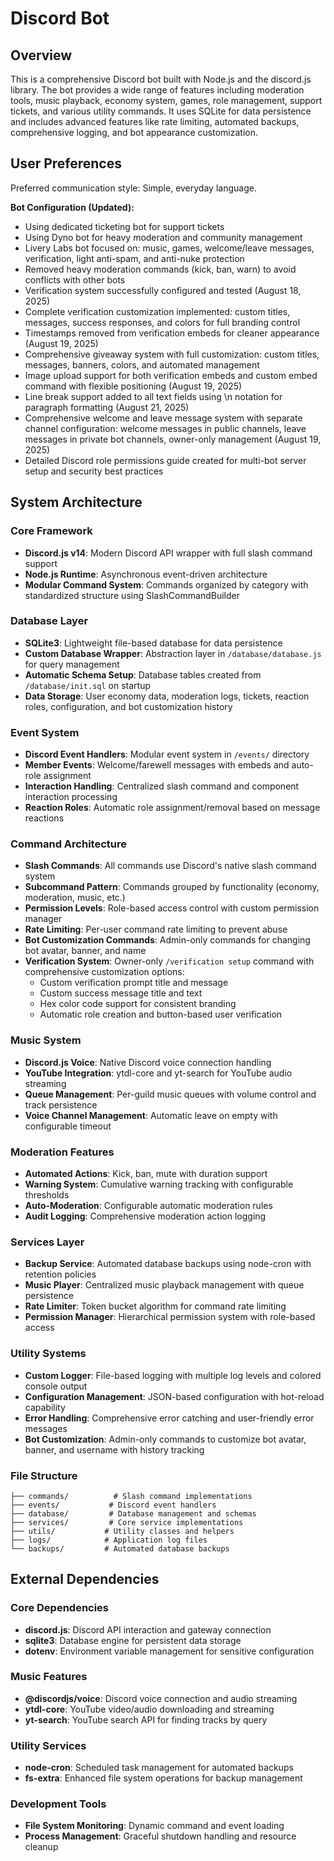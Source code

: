 # Discord Bot

## Overview

This is a comprehensive Discord bot built with Node.js and the discord.js library. The bot provides a wide range of features including moderation tools, music playback, economy system, games, role management, support tickets, and various utility commands. It uses SQLite for data persistence and includes advanced features like rate limiting, automated backups, comprehensive logging, and bot appearance customization.

## User Preferences

Preferred communication style: Simple, everyday language.

**Bot Configuration (Updated):**
- Using dedicated ticketing bot for support tickets
- Using Dyno bot for heavy moderation and community management  
- Livery Labs bot focused on: music, games, welcome/leave messages, verification, light anti-spam, and anti-nuke protection
- Removed heavy moderation commands (kick, ban, warn) to avoid conflicts with other bots
- Verification system successfully configured and tested (August 18, 2025)
- Complete verification customization implemented: custom titles, messages, success responses, and colors for full branding control
- Timestamps removed from verification embeds for cleaner appearance (August 19, 2025)
- Comprehensive giveaway system with full customization: custom titles, messages, banners, colors, and automated management
- Image upload support for both verification embeds and custom embed command with flexible positioning (August 19, 2025)
- Line break support added to all text fields using \\n notation for paragraph formatting (August 21, 2025)
- Comprehensive welcome and leave message system with separate channel configuration: welcome messages in public channels, leave messages in private bot channels, owner-only management (August 19, 2025)
- Detailed Discord role permissions guide created for multi-bot server setup and security best practices

## System Architecture

### Core Framework
- **Discord.js v14**: Modern Discord API wrapper with full slash command support
- **Node.js Runtime**: Asynchronous event-driven architecture
- **Modular Command System**: Commands organized by category with standardized structure using SlashCommandBuilder

### Database Layer
- **SQLite3**: Lightweight file-based database for data persistence
- **Custom Database Wrapper**: Abstraction layer in `/database/database.js` for query management
- **Automatic Schema Setup**: Database tables created from `/database/init.sql` on startup
- **Data Storage**: User economy data, moderation logs, tickets, reaction roles, configuration, and bot customization history

### Event System
- **Discord Event Handlers**: Modular event system in `/events/` directory
- **Member Events**: Welcome/farewell messages with embeds and auto-role assignment
- **Interaction Handling**: Centralized slash command and component interaction processing
- **Reaction Roles**: Automatic role assignment/removal based on message reactions

### Command Architecture
- **Slash Commands**: All commands use Discord's native slash command system
- **Subcommand Pattern**: Commands grouped by functionality (economy, moderation, music, etc.)
- **Permission Levels**: Role-based access control with custom permission manager
- **Rate Limiting**: Per-user command rate limiting to prevent abuse
- **Bot Customization Commands**: Admin-only commands for changing bot avatar, banner, and name
- **Verification System**: Owner-only `/verification setup` command with comprehensive customization options:
  - Custom verification prompt title and message
  - Custom success message title and text
  - Hex color code support for consistent branding
  - Automatic role creation and button-based user verification

### Music System
- **Discord.js Voice**: Native Discord voice connection handling
- **YouTube Integration**: ytdl-core and yt-search for YouTube audio streaming
- **Queue Management**: Per-guild music queues with volume control and track persistence
- **Voice Channel Management**: Automatic leave on empty with configurable timeout

### Moderation Features
- **Automated Actions**: Kick, ban, mute with duration support
- **Warning System**: Cumulative warning tracking with configurable thresholds
- **Auto-Moderation**: Configurable automatic moderation rules
- **Audit Logging**: Comprehensive moderation action logging

### Services Layer
- **Backup Service**: Automated database backups using node-cron with retention policies
- **Music Player**: Centralized music playback management with queue persistence
- **Rate Limiter**: Token bucket algorithm for command rate limiting
- **Permission Manager**: Hierarchical permission system with role-based access

### Utility Systems
- **Custom Logger**: File-based logging with multiple log levels and colored console output
- **Configuration Management**: JSON-based configuration with hot-reload capability
- **Error Handling**: Comprehensive error catching and user-friendly error messages
- **Bot Customization**: Admin-only commands to customize bot avatar, banner, and username with history tracking

### File Structure
```
├── commands/          # Slash command implementations
├── events/           # Discord event handlers
├── database/         # Database management and schemas
├── services/         # Core service implementations
├── utils/           # Utility classes and helpers
├── logs/            # Application log files
└── backups/         # Automated database backups
```

## External Dependencies

### Core Dependencies
- **discord.js**: Discord API interaction and gateway connection
- **sqlite3**: Database engine for persistent data storage
- **dotenv**: Environment variable management for sensitive configuration

### Music Features
- **@discordjs/voice**: Discord voice connection and audio streaming
- **ytdl-core**: YouTube video/audio downloading and streaming
- **yt-search**: YouTube search API for finding tracks by query

### Utility Services
- **node-cron**: Scheduled task management for automated backups
- **fs-extra**: Enhanced file system operations for backup management

### Development Tools
- **File System Monitoring**: Dynamic command and event loading
- **Process Management**: Graceful shutdown handling and resource cleanup